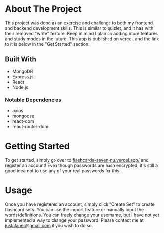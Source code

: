 # About The Project

This project was done as an exercise and challenge to both my frontend and backend development skills. This is similar to quizlet, and it has with their removed "write" feature.
Keep in mind I plan on adding more features and study modes in the future. This app is published on vercel, and the link to it is below in the "Get Started" section.

## Built With

- MongoDB
- Express.js
- React
- Node.js

### Notable Dependencies

- axios
- mongoose
- react-dom
- react-router-dom

# Getting Started

To get started, simply go over to [flashcards-seven-nu.vercel.app/](https://flashcards-seven-nu.vercel.app/) and register an account!
Even though passwords are hash encrypted, it's still a good idea not to use any of your real passwords for this.

# Usage

Once you have registered an account, simply click "Create Set" to create flashcard sets. You can use the import feature or manually input the words/definitions. You can freely change your username, but I have not yet implemented a way to change your password. Please contact me at justclaner@gmail.com if you wish to do so.
